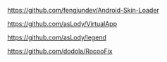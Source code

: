 https://github.com/fengjundev/Android-Skin-Loader

https://github.com/asLody/VirtualApp

https://github.com/asLody/legend

https://github.com/dodola/RocooFix
